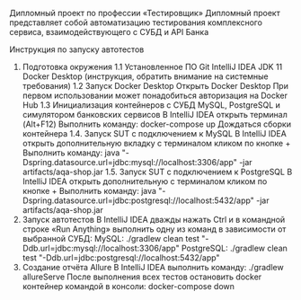  Дипломный проект по профессии «Тестировщик»
Дипломный проект представляет собой автоматизацию тестирования комплексного сервиса, взаимодействующего с СУБД и API Банка

Инструкция по запуску автотестов
1. Подготовка окружения
1.1 Установленное ПО
Git
IntelliJ IDEA
JDK 11
Docker Desktop (инструкция, обратить внимание на системные требования)
1.2 Запуск Docker Desktop
Открыть Docker Desktop
При первом использовании может понадобиться авторизация на Docker Hub
1.3 Инициализация контейнеров с СУБД MySQL, PostgreSQL и симулятором банковских сервисов
В IntelliJ IDEA открыть терминал (Alt+F12)
Выполнить команду: docker-compose up
Дождаться сборки контейнера
1.4. Запуск SUT с подключением к MySQL
В IntelliJ IDEA открыть дополнительную вкладку с терминалом кликом по кнопке +
Выполнить команду: java "-Dspring.datasource.url=jdbc:mysql://localhost:3306/app" -jar artifacts/aqa-shop.jar
1.5. Запуск SUT с подключением к PostgreSQL
В IntelliJ IDEA открыть дополнительную с терминалом кликом по кнопке +
Выполнить команду: java "-Dspring.datasource.url=jdbc:postgresql://localhost:5432/app" -jar artifacts/aqa-shop.jar
2. Запуск автотестов
В IntelliJ IDEA дважды нажать Ctrl и в командной строке «Run Anything» выполнить одну из команд в зависимости от выбранной СУБД:
MySQL: ./gradlew clean test "-Ddb.url=jdbc:mysql://localhost:3306/app"
PostgreSQL: ./gradlew clean test "-Ddb.url=jdbc:postgresql://localhost:5432/app"
3. Создание отчёта Allure
В IntelliJ IDEA выполнить команду: ./gradlew allureServe
После выполнения всех тестов остановить docker контейнер командой в консоли: docker-compose down
